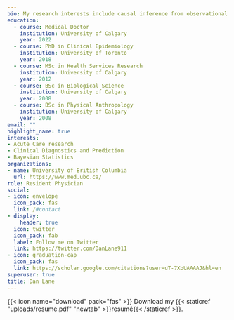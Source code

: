 ```yaml
---
bio: My research interests include causal inference from observational data, clinical diagnostics and outcome prediction, and applied statistics.
education:
  - course: Medical Doctor
    institution: University of Calgary
    year: 2022
  - course: PhD in Clinical Epidemiology
    institution: University of Toronto
    year: 2018
  - course: MSc in Health Services Research
    institution: University of Calgary
    year: 2012
  - course: BSc in Biological Science
    institution: University of Calgary
    year: 2008
  - course: BSc in Physical Anthropology
    institution: University of Calgary
    year: 2008
email: ""
highlight_name: true
interests:
- Acute Care research
- Clinical Diagnostics and Prediction
- Bayesian Statistics
organizations:
- name: University of British Columbia
  url: https://www.med.ubc.ca/
role: Resident Physician
social:
- icon: envelope
  icon_pack: fas
  link: /#contact
- display:
    header: true
  icon: twitter
  icon_pack: fab
  label: Follow me on Twitter
  link: https://twitter.com/DanLane911
- icon: graduation-cap
  icon_pack: fas
  link: https://scholar.google.com/citations?user=uT-7XoUAAAAJ&hl=en
superuser: true
title: Dan Lane
---
```


{{< icon name="download" pack="fas" >}} Download my {{< staticref "uploads/resume.pdf" "newtab" >}}resumé{{< /staticref >}}.
